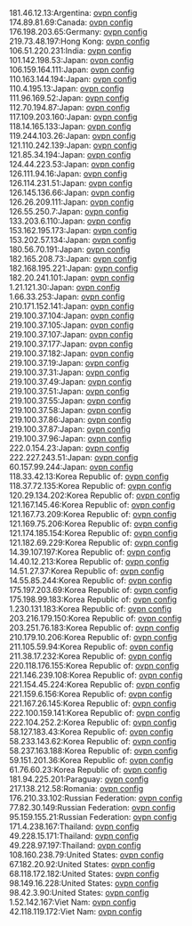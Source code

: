 181.46.12.13:Argentina: [ovpn config](vpn/181_46_12_13.ovpn)  
174.89.81.69:Canada: [ovpn config](vpn/174_89_81_69.ovpn)  
176.198.203.65:Germany: [ovpn config](vpn/176_198_203_65.ovpn)  
219.73.48.197:Hong Kong: [ovpn config](vpn/219_73_48_197.ovpn)  
106.51.220.231:India: [ovpn config](vpn/106_51_220_231.ovpn)  
101.142.198.53:Japan: [ovpn config](vpn/101_142_198_53.ovpn)  
106.159.164.111:Japan: [ovpn config](vpn/106_159_164_111.ovpn)  
110.163.144.194:Japan: [ovpn config](vpn/110_163_144_194.ovpn)  
110.4.195.13:Japan: [ovpn config](vpn/110_4_195_13.ovpn)  
111.96.169.52:Japan: [ovpn config](vpn/111_96_169_52.ovpn)  
112.70.194.87:Japan: [ovpn config](vpn/112_70_194_87.ovpn)  
117.109.203.160:Japan: [ovpn config](vpn/117_109_203_160.ovpn)  
118.14.165.133:Japan: [ovpn config](vpn/118_14_165_133.ovpn)  
119.244.103.26:Japan: [ovpn config](vpn/119_244_103_26.ovpn)  
121.110.242.139:Japan: [ovpn config](vpn/121_110_242_139.ovpn)  
121.85.34.194:Japan: [ovpn config](vpn/121_85_34_194.ovpn)  
124.44.223.53:Japan: [ovpn config](vpn/124_44_223_53.ovpn)  
126.111.94.16:Japan: [ovpn config](vpn/126_111_94_16.ovpn)  
126.114.231.51:Japan: [ovpn config](vpn/126_114_231_51.ovpn)  
126.145.136.66:Japan: [ovpn config](vpn/126_145_136_66.ovpn)  
126.26.209.111:Japan: [ovpn config](vpn/126_26_209_111.ovpn)  
126.55.250.7:Japan: [ovpn config](vpn/126_55_250_7.ovpn)  
133.203.6.110:Japan: [ovpn config](vpn/133_203_6_110.ovpn)  
153.162.195.173:Japan: [ovpn config](vpn/153_162_195_173.ovpn)  
153.202.57.134:Japan: [ovpn config](vpn/153_202_57_134.ovpn)  
180.56.70.191:Japan: [ovpn config](vpn/180_56_70_191.ovpn)  
182.165.208.73:Japan: [ovpn config](vpn/182_165_208_73.ovpn)  
182.168.195.221:Japan: [ovpn config](vpn/182_168_195_221.ovpn)  
182.20.241.101:Japan: [ovpn config](vpn/182_20_241_101.ovpn)  
1.21.121.30:Japan: [ovpn config](vpn/1_21_121_30.ovpn)  
1.66.33.253:Japan: [ovpn config](vpn/1_66_33_253.ovpn)  
210.171.152.141:Japan: [ovpn config](vpn/210_171_152_141.ovpn)  
219.100.37.104:Japan: [ovpn config](vpn/219_100_37_104.ovpn)  
219.100.37.105:Japan: [ovpn config](vpn/219_100_37_105.ovpn)  
219.100.37.107:Japan: [ovpn config](vpn/219_100_37_107.ovpn)  
219.100.37.177:Japan: [ovpn config](vpn/219_100_37_177.ovpn)  
219.100.37.182:Japan: [ovpn config](vpn/219_100_37_182.ovpn)  
219.100.37.19:Japan: [ovpn config](vpn/219_100_37_19.ovpn)  
219.100.37.31:Japan: [ovpn config](vpn/219_100_37_31.ovpn)  
219.100.37.49:Japan: [ovpn config](vpn/219_100_37_49.ovpn)  
219.100.37.51:Japan: [ovpn config](vpn/219_100_37_51.ovpn)  
219.100.37.55:Japan: [ovpn config](vpn/219_100_37_55.ovpn)  
219.100.37.58:Japan: [ovpn config](vpn/219_100_37_58.ovpn)  
219.100.37.86:Japan: [ovpn config](vpn/219_100_37_86.ovpn)  
219.100.37.87:Japan: [ovpn config](vpn/219_100_37_87.ovpn)  
219.100.37.96:Japan: [ovpn config](vpn/219_100_37_96.ovpn)  
222.0.154.23:Japan: [ovpn config](vpn/222_0_154_23.ovpn)  
222.227.243.51:Japan: [ovpn config](vpn/222_227_243_51.ovpn)  
60.157.99.244:Japan: [ovpn config](vpn/60_157_99_244.ovpn)  
118.33.42.13:Korea Republic of: [ovpn config](vpn/118_33_42_13.ovpn)  
118.37.72.135:Korea Republic of: [ovpn config](vpn/118_37_72_135.ovpn)  
120.29.134.202:Korea Republic of: [ovpn config](vpn/120_29_134_202.ovpn)  
121.167.145.46:Korea Republic of: [ovpn config](vpn/121_167_145_46.ovpn)  
121.167.73.209:Korea Republic of: [ovpn config](vpn/121_167_73_209.ovpn)  
121.169.75.206:Korea Republic of: [ovpn config](vpn/121_169_75_206.ovpn)  
121.174.185.154:Korea Republic of: [ovpn config](vpn/121_174_185_154.ovpn)  
121.182.69.229:Korea Republic of: [ovpn config](vpn/121_182_69_229.ovpn)  
14.39.107.197:Korea Republic of: [ovpn config](vpn/14_39_107_197.ovpn)  
14.40.12.213:Korea Republic of: [ovpn config](vpn/14_40_12_213.ovpn)  
14.51.27.37:Korea Republic of: [ovpn config](vpn/14_51_27_37.ovpn)  
14.55.85.244:Korea Republic of: [ovpn config](vpn/14_55_85_244.ovpn)  
175.197.203.69:Korea Republic of: [ovpn config](vpn/175_197_203_69.ovpn)  
175.198.99.183:Korea Republic of: [ovpn config](vpn/175_198_99_183.ovpn)  
1.230.131.183:Korea Republic of: [ovpn config](vpn/1_230_131_183.ovpn)  
203.216.179.150:Korea Republic of: [ovpn config](vpn/203_216_179_150.ovpn)  
203.251.76.183:Korea Republic of: [ovpn config](vpn/203_251_76_183.ovpn)  
210.179.10.206:Korea Republic of: [ovpn config](vpn/210_179_10_206.ovpn)  
211.105.59.94:Korea Republic of: [ovpn config](vpn/211_105_59_94.ovpn)  
211.38.17.232:Korea Republic of: [ovpn config](vpn/211_38_17_232.ovpn)  
220.118.176.155:Korea Republic of: [ovpn config](vpn/220_118_176_155.ovpn)  
221.146.239.108:Korea Republic of: [ovpn config](vpn/221_146_239_108.ovpn)  
221.154.45.224:Korea Republic of: [ovpn config](vpn/221_154_45_224.ovpn)  
221.159.6.156:Korea Republic of: [ovpn config](vpn/221_159_6_156.ovpn)  
221.167.26.145:Korea Republic of: [ovpn config](vpn/221_167_26_145.ovpn)  
222.100.159.141:Korea Republic of: [ovpn config](vpn/222_100_159_141.ovpn)  
222.104.252.2:Korea Republic of: [ovpn config](vpn/222_104_252_2.ovpn)  
58.127.183.43:Korea Republic of: [ovpn config](vpn/58_127_183_43.ovpn)  
58.233.143.62:Korea Republic of: [ovpn config](vpn/58_233_143_62.ovpn)  
58.237.163.188:Korea Republic of: [ovpn config](vpn/58_237_163_188.ovpn)  
59.151.201.36:Korea Republic of: [ovpn config](vpn/59_151_201_36.ovpn)  
61.76.60.23:Korea Republic of: [ovpn config](vpn/61_76_60_23.ovpn)  
181.94.225.201:Paraguay: [ovpn config](vpn/181_94_225_201.ovpn)  
217.138.212.58:Romania: [ovpn config](vpn/217_138_212_58.ovpn)  
176.210.33.102:Russian Federation: [ovpn config](vpn/176_210_33_102.ovpn)  
77.82.30.149:Russian Federation: [ovpn config](vpn/77_82_30_149.ovpn)  
95.159.155.21:Russian Federation: [ovpn config](vpn/95_159_155_21.ovpn)  
171.4.238.167:Thailand: [ovpn config](vpn/171_4_238_167.ovpn)  
49.228.15.171:Thailand: [ovpn config](vpn/49_228_15_171.ovpn)  
49.228.97.197:Thailand: [ovpn config](vpn/49_228_97_197.ovpn)  
108.160.238.79:United States: [ovpn config](vpn/108_160_238_79.ovpn)  
67.182.20.92:United States: [ovpn config](vpn/67_182_20_92.ovpn)  
68.118.172.182:United States: [ovpn config](vpn/68_118_172_182.ovpn)  
98.149.16.228:United States: [ovpn config](vpn/98_149_16_228.ovpn)  
98.42.3.90:United States: [ovpn config](vpn/98_42_3_90.ovpn)  
1.52.142.167:Viet Nam: [ovpn config](vpn/1_52_142_167.ovpn)  
42.118.119.172:Viet Nam: [ovpn config](vpn/42_118_119_172.ovpn)  
